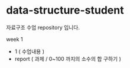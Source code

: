 # data-structure-student

자료구조 수업 repository 입니다.

week 1
- 1 ( 수업내용 )
- report ( 과제 / 0~100 까지의 소수의 합 구하기 )
